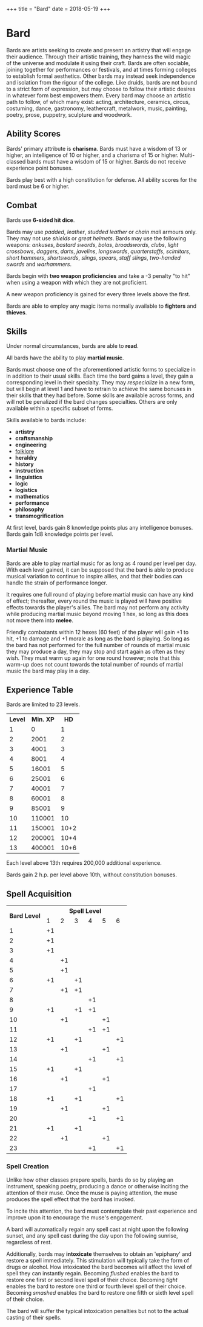 +++
title = "Bard"
date = 2018-05-19
+++

# Bard

Bards are artists seeking to create and present an artistry that will engage their audience.
Through their artistic training, they harness the wild magic of the universe and modulate it using their craft.
Bards are often sociable, joining together for performances or festivals, and at times forming colleges to establish formal aesthetics.
Other bards may instead seek independence and isolation from the rigour of the college.
Like druids, bards are not bound to a strict form of expression, but may choose to follow their artistic desires in whatever form best empowers them.
Every bard may choose an artistic path to follow, of which many exist: acting, architecture, ceramics, circus, costuming, dance, gastronomy, leathercraft, metalwork, music, painting, poetry, prose, puppetry, sculpture and woodwork.

## Ability Scores

Bards' primary attribute is **charisma**.
Bards must have a wisdom of 13 or higher, an intelligence of 10 or higher, and a charisma of 15 or higher.
Multi-classed bards must have a wisdom of 15 or higher.
Bards do not receive experience point bonuses.

Bards play best with a high constitution for defense.
All ability scores for the bard must be 6 or higher.

## Combat

Bards use **6-sided hit dice**.

Bards may use *padded*, *leather*, *studded leather* or *chain mail* armours only.
They may not use *shields* or *great helmets*.
Bards may use the following weapons: *ankuses*, *bastard swords*, *bolas*, *broadswords*, *clubs*, *light crossbows*, *daggers*, *darts*, *javelins*, *longswords*, *quarterstaffs*, *scimitars*, *short hammers*, *shortswords*, *slings*, *spears*, *staff slings*, *two-handed swords* and *warhammers*.

Bards begin with **two weapon proficiencies** and take a -3 penalty "to hit" when using a weapon with which they are not proficient.

A new weapon proficiency is gained for every three levels above the first.

Bards are able to employ any magic items normally available to **fighters** and **thieves**.

## Skills

Under normal circumstances, bards are able to **read**.

All bards have the ability to play **martial music**.

Bards must choose one of the aforementioned artistic forms to specialize in in addition to their usual skills.
Each time the bard gains a level, they gain a corresponding level in their specialty.
They may *respecialize* in a new form, but will begin at level 1 and have to retrain to achieve the same bonuses in their skills that they had before.
Some skills are available across forms, and will not be penalized if the bard changes specialties.
Others are only available within a specific subset of forms.

Skills available to bards include:
* **artistry**
* **craftsmanship**
* **engineering**
* [folklore](./wiki/skills/folklore.md)
* **heraldry**
* **history**
* **instruction**
* **linguistics**
* **logic**
* **logistics**
* **mathematics**
* **performance**
* **philosophy**
* **transmogrification**

At first level, bards gain 8 knowledge points plus any intelligence bonuses.
Bards gain 1d8 knowledge points per level.

### Martial Music

Bards are able to play martial music for as long as 4 round per level per day.
With each level gained, it can be supposed that the bard is able to produce musical variation to continue to inspire allies, and that their bodies can handle the strain of performance longer.

It requires one full round of playing before martial music can have any kind of effect; thereafter, every round the music is played will have positive effects towards the player's allies.
The bard may not perform any activity while producing martial music beyond moving 1 hex, so long as this does not move them into **melee**.

Friendly combatants within 12 hexes (60 feet) of the player will gain +1 to hit, +1 to damage and +1 morale as long as the bard is playing.
So long as the bard has not performed for the full number of rounds of martial music they may produce a day, they may stop and start again as often as they wish.
They must warm up again for one round however; note that this warm-up does not count towards the total number of rounds of martial music the bard may play in a day.

## Experience Table

Bards are limited to 23 levels.

<table>
<tr><th>Level</th><th>Min. XP</th><th>HD</th></tr>
<tr><td>1</td><td>0</td><td>1</td></tr>
<tr><td>2</td><td>2001</td><td>2</td></tr>
<tr><td>3</td><td>4001</td><td>3</td></tr>
<tr><td>4</td><td>8001</td><td>4</td></tr>
<tr><td>5</td><td>16001</td><td>5</td></tr>
<tr><td>6</td><td>25001</td><td>6</td></tr>
<tr><td>7</td><td>40001</td><td>7</td></tr>
<tr><td>8</td><td>60001</td><td>8</td></tr>
<tr><td>9</td><td>85001</td><td>9</td></tr>
<tr><td>10</td><td>110001</td><td>10</td></tr>
<tr><td>11</td><td>150001</td><td>10+2</td></tr>
<tr><td>12</td><td>200001</td><td>10+4</td></tr>
<tr><td>13</td><td>400001</td><td>10+6</td></tr>
</table>

Each level above 13th requires 200,000 additional experience.

Bards gain 2 h.p. per level above 10th, without constitution bonuses.

## Spell Acquisition

<table>
  <tr> <th rowspan="2">Bard Level</th> <th colspan="6">Spell Level</th> </tr>
  <tr> <td>1</td> <td>2</td> <td>3</td> <td>4</td> <td>5</td> <td>6</td> </tr>
  <tr> <td>1</td> <td>+1</td> <td></td> <td></td> <td></td> <td></td> <td></td> </tr>
  <tr> <td>2</td> <td>+1</td> <td></td> <td></td> <td></td> <td></td> <td></td> </tr>
  <tr> <td>3</td> <td>+1</td> <td></td> <td></td> <td></td> <td></td> <td></td> </tr>
  <tr> <td>4</td> <td></td> <td>+1</td> <td></td> <td></td> <td></td> <td></td> </tr>
  <tr> <td>5</td> <td></td> <td>+1</td> <td></td> <td></td> <td></td> <td></td> </tr>
  <tr> <td>6</td> <td>+1</td> <td></td> <td>+1</td> <td></td> <td></td> <td></td> </tr>
  <tr> <td>7</td> <td></td> <td>+1</td> <td>+1</td> <td></td> <td></td> <td></td> </tr>
  <tr> <td>8</td> <td></td> <td></td> <td></td> <td>+1</td> <td></td> <td></td> </tr>
  <tr> <td>9</td> <td>+1</td> <td></td> <td>+1</td> <td>+1</td> <td></td> <td></td> </tr>
  <tr> <td>10</td> <td></td> <td>+1</td> <td></td> <td></td> <td>+1</td> <td></td> </tr>
  <tr> <td>11</td> <td></td> <td></td> <td></td> <td>+1</td> <td>+1</td> <td></td> </tr>
  <tr> <td>12</td> <td>+1</td> <td></td> <td>+1</td> <td></td> <td></td> <td>+1</td> </tr>
  <tr> <td>13</td> <td></td> <td>+1</td> <td></td> <td></td> <td>+1</td> <td></td> </tr>
  <tr> <td>14</td> <td></td> <td></td> <td></td> <td>+1</td> <td></td> <td>+1</td> </tr>
  <tr> <td>15</td> <td>+1</td> <td></td> <td>+1</td> <td></td> <td></td> <td></td> </tr>
  <tr> <td>16</td> <td></td> <td>+1</td> <td></td> <td></td> <td>+1</td> <td></td> </tr>
  <tr> <td>17</td> <td></td> <td></td> <td></td> <td>+1</td> <td></td> <td></td> </tr>
  <tr> <td>18</td> <td>+1</td> <td></td> <td>+1</td> <td></td> <td></td> <td>+1</td> </tr>
  <tr> <td>19</td> <td></td> <td>+1</td> <td></td> <td></td> <td>+1</td> <td></td> </tr>
  <tr> <td>20</td> <td></td> <td></td> <td></td> <td>+1</td> <td></td> <td>+1</td> </tr>
  <tr> <td>21</td> <td>+1</td> <td></td> <td>+1</td> <td></td> <td></td> <td></td> </tr>
  <tr> <td>22</td> <td></td> <td>+1</td> <td></td> <td></td> <td>+1</td> <td></td> </tr>
  <tr> <td>23</td> <td></td> <td></td> <td></td> <td>+1</td> <td></td> <td>+1</td> </tr>
</table>

### Spell Creation

Unlike how other classes prepare spells, bards do so by playing an instrument, speaking poetry, producing a dance or otherwise inciting the attention of their muse.
Once the muse is paying attention, the muse produces the spell effect that the bard has invoked.

To incite this attention, the bard must contemplate their past experience and improve upon it to encourage the muse's engagement.

A bard will automatically regain any spell cast at night upon the following sunset, and any spell cast during the day upon the following sunrise, regardless of rest.

Additionally, bards may **intoxicate** themselves to obtain an 'epiphany' and restore a spell immediately.
This stimulation will typically take the form of drugs or alcohol.
How intoxicated the bard becomes will affect the level of spell they can instantly regain.
Becoming *flushed* enables the bard to restore one first or second level spell of their choice.
Becoming *tight* enables the bard to restore one third or fourth level spell of their choice.
Becoming *smashed* enables the bard to restore one fifth or sixth level spell of their choice.

The bard will suffer the typical intoxication penalties but not to the actual casting of their spells.
